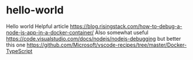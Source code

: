 # hello-world
Hello world
Helpful article https://blog.risingstack.com/how-to-debug-a-node-js-app-in-a-docker-container/
Also somewhat useful https://code.visualstudio.com/docs/nodejs/nodejs-debugging but better this one https://github.com/Microsoft/vscode-recipes/tree/master/Docker-TypeScript
